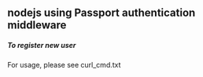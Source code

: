 ## nodejs using Passport authentication middleware

##### To register new user
For usage, please see curl_cmd.txt